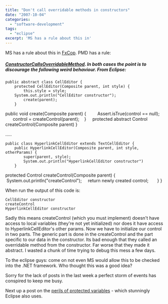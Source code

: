 ```yaml
---
title: "Don't call overridable methods in constructors"
date: "2007-10-04"
categories: 
  - "software-development"
tags: 
  - "eclipse"
excerpt: 'MS has a rule about this in'
---
```


MS has a rule about this in [FxCop](external:https://msdn2.microsoft.com/en-us/library/ms182331\(VS.80\).aspx). PMD has a rule:

##### [ConstructorCallsOverridableMethod](external:https://pmd.sourceforge.net/rules/design.html). In both cases the point is to discourage the following weird behaviour. From Eclipse:

```
public abstract class CellEditor {
    protected CellEditor(Composite parent, int style) {
        this.style = style;
	System.out.println("CellEditor constructor");
        create(parent);
    }
```

public void create(Composite parent) {         Assert.isTrue(control == null);         control = createControl(parent);    }     protected abstract Control createControl(Composite parent) }

.....

```
public class HyperlinkCellEditor extends TextCellEditor {
	public HyperlinkCellEditor(Composite parent, int style, otherParams) {
		super(parent, style);
		System.out.println("HyperlinkCellEditor constructor")
	}
```

protected Control createControl(Composite parent) {             System.out.println("createControl");     return newly created control;       } }

When run the output of this code is:

```
CellEditor constructor
createControl
HyperlinkCellEditor constructor
```

Sadly this means createControl (which you must implement) doesn't have access to local variables (they're not yet initialized) nor does it have access to HyperlinkCellEditor's other params. Now we have to initialize our control in two parts. The generic part is done in the createControl and the part specific to our data in the constructor. Its bad enough that they called an overridable method from the constructor. Far worse that they made it abstract. I wasted a chunk of time trying to debug this mess a few days.

To the eclipse guys: come on not even MS would allow this to be checked into the .NET framework. Who thought this was a good idea?

Sorry for the lack of posts in the last week a perfect storm of events has conspired to keep me busy.

Next up a post on the [perils of protected variables](/blog/protected-varia) - which stunningly Eclipse also uses.
